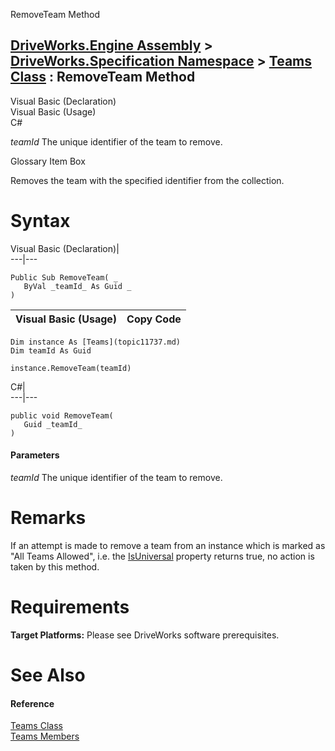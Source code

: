 RemoveTeam Method   
  
[DriveWorks.Engine Assembly](topic2156.md) > [DriveWorks.Specification Namespace](topic10764.md) > [Teams Class](topic11737.md) : RemoveTeam Method  
---  
  
Visual Basic (Declaration)    
Visual Basic (Usage)    
C# 

_teamId_
    The unique identifier of the team to remove.

Glossary Item Box

Removes the team with the specified identifier from the collection. 

# Syntax

Visual Basic (Declaration)|   
---|---  
      
    
    Public Sub RemoveTeam( _
       ByVal _teamId_ As Guid _
    )   
  
Visual Basic (Usage)| Copy Code  
---|---  
      
    
    Dim instance As [Teams](topic11737.md)
    Dim teamId As Guid
     
    instance.RemoveTeam(teamId)  
  
C#|   
---|---  
      
    
    public void RemoveTeam( 
       Guid _teamId_
    )  
  
#### Parameters

 _teamId_
    The unique identifier of the team to remove.

# Remarks

If an attempt is made to remove a team from an instance which is marked as "All Teams Allowed", i.e. the [IsUniversal](topic11756.md) property returns true, no action is taken by this method.

# Requirements

**Target Platforms:** Please see DriveWorks software prerequisites.

# See Also

#### Reference

[Teams Class](topic11737.md)   
[Teams Members](topic11738.md)


